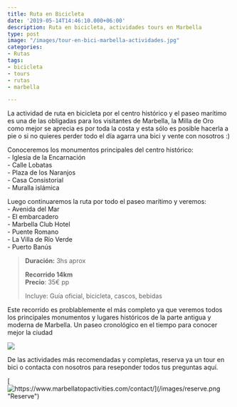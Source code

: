 ```yaml
---
title: Ruta en Bicicleta
date: '2019-05-14T14:46:10.000+06:00'
description: Ruta en bicicleta, actividades tours en Marbella
type: post
image: "/images/tour-en-bici-marbella-actividades.jpg"
categories:
- Rutas
tags:
- bicicleta
- tours
- rutas
- marbella

---
```

La actividad de ruta en bicicleta por el centro histórico y el paseo marítimo es una de las obligadas para los visitantes de Marbella, la Milla de Oro como mejor se aprecia es por toda la costa y esta sólo es posible hacerla a pie o si no quieres perder todo el día agarra una bici y vente con nosotros :)

Conoceremos los monumentos principales del centro histórico:  
\- Iglesia de la Encarnación  
\- Calle Lobatas  
\- Plaza de los Naranjos  
\- Casa Consistorial  
\- Muralla islámica

Luego continuaremos la ruta por todo el paseo marítimo y veremos:  
\- Avenida del Mar  
\- El embarcadero  
\- Marbella Club Hotel  
\- Puente Romano  
\- La Villa de Río Verde  
\- Puerto Banús

> **Duración:** 3hs aprox
>
> **Recorrido 14km**  
> **Precio**: 35€ pp
>
> Incluye: Guía oficial, bicicleta, cascos, bebidas

Este recorrido es problablemente el más completo ya que veremos todos los principales monumentos y lugares históricos de la parte antigua y moderna de Marbella. Un paseo cronológico en el tiempo para conocer mejor la ciudad

![](/images/actividades-tour-bici.jpg)

De las actividades más recomendadas y completas, reserva ya un tour en bici o contacta con nosotros para reseponder todos tus preguntas aquí.

[![https://www.marbellatopactivities.com/contact/](/images/reserve.png "Reserve")](https://www.marbellatopactivities.com/contact/ "Reserve")
